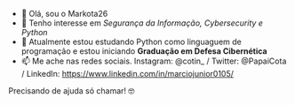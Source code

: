 - 👋 Olá, sou o Markota26 
- 👀 Tenho interesse em *Segurança da Informação, Cybersecurity e Python*
- 🌱 Atualmente estou estudando Python como linguaguem de programação e estou iniciando **Graduação em Defesa Cibernética**
- 📫 Me ache nas redes sociais. Instagram: @cotin_ / Twitter: @PapaiCota / LinkedIn: https://www.linkedin.com/in/marciojunior0105/

Precisando de ajuda só chamar! 🤓

<!---
Markota26/Markota26 is a ✨ special ✨ repository because its `README.md` (this file) appears on your GitHub profile.
You can click the Preview link to take a look at your changes.
--->
